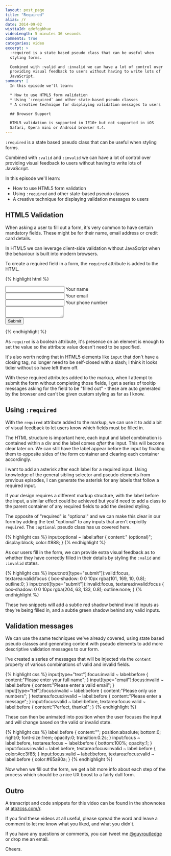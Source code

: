 ```yaml
---
layout: post_page
title: "Required"
alias: /r
date: 2014-09-02
wistiaId: qdefggbhue
videoLength: 5 minutes 36 seconds
comments: true
categories: video
excerpt: >
  :required is a state based pseudo class that can be useful when
  styling forms.

  Combined with :valid and :invalid we can have a lot of control over
  providing visual feedback to users without having to write lots of
  JavaScript.
summary: |
  In this episode we'll learn:

  * How to use HTML5 form validation
  * Using `:required` and other state-based pseudo classes
  * A creative technique for displaying validation messages to users

  ## Browser Support

  HTML5 validation is supported in IE10+ but not supported in iOS
  Safari, Opera mini or Android browser 4.4.
---
```


`:required` is a state based pseudo class that can be useful when
styling forms.

Combined with `:valid` and `:invalid` we can have a lot of control over
providing visual feedback to users without having to write lots of
JavaScript.

In this episode we'll learn:

* How to use HTML5 form validation
* Using `:required` and other state-based pseudo classes
* A creative technique for displaying validation messages to users

## HTML5 Validation

When asking a user to fill out a form, it's very common to have certain
mandatory fields. These might be for their name, email address or credit
card details.

In HTML5 we can leverage client-side validation without JavaScript when
the behaviour is built into modern browsers.

To create a required field in a form, the `required` attribute is added
to the HTML.

{% highlight html %}
<form action="#" method="#">
	<div>
		<input id="name" type="text" required>
		<label for="name">Your name</label>
	</div>
	<div>
		<input id="email" type="email" required>
		<label for="email">Your email</label>
	</div>
	<div>
		<input id="phone" type="tel" pattern="[0-9]+">
		<label for="phone">Your phone number</label>
	</div>
	<div>
		<textarea id="message" required></textarea>
		<label for="message">
	</div>
	<div><input type="submit"></div>
</form>
{% endhighlight %}

As `required` is a boolean attribute, it's presence on an element is
enough to set the value so the attribute value doesn't need to be
specified. 

It's also worth noting that in HTML5 elements like `input`
that don't have a closing tag, no longer need to be self-closed with
a slash; I think it looks tidier without so have left them off.

With these required attributes added to the markup, when I attempt to
submit the form without completing those fields, I get a series of
tooltip messages asking for the field to be "filled out" - these are
auto generated by the browser and can't be given custom styling as far
as I know.

## Using `:required`

With the `required` attribute added to the markup, we can use it to add
a bit of visual feedback to let users know which fields must be filled
in.

The HTML structure is important here, each input and label combination
is contained within a div and the label comes *after* the input. This
will become clear later on. We can still have the label appear before
the input by floating them to opposite sides of the form container and
clearing each container accordingly.

I want to add an asterisk after each label for a required input. Using
knowledge of the general sibling selector and pseudo elements from
previous episodes, I can generate the asterisk for any labels that
follow a required input.

If your design requires a different markup structure, with the label
before the input, a similar effect could be achieved but you'd need to
add a class to the parent container of any required fields to add the
desired styling.

The opposite of "required" is "optional" and we can make this clear in
our form by adding the text "optional" to any inputs that aren't
expicitly `required`. The `:optional` pseudo class has us covered here.

{% highlight css %}
input:optional ~ label:after { 
	content:" (optional)"; 
	display:block;
	color:#888; 
}
{% endhighlight %}

As our users fill in the form, we can provide extra visual feedback as
to whether they have correctly filled in their details by styling the
`:valid` and `:invalid` states.

{% highlight css %}
input:not([type="submit"]):valid:focus,
textarea:valid:focus {
	box-shadow: 0 0 10px rgba(101, 169, 10, 0.8);
	outline:0;
}
input:not([type="submit"]):invalid:focus,
textarea:invalid:focus {
	box-shadow: 0 0 10px rgba(204, 63, 133, 0.8);
	outline:none;
}
{% endhighlight %}

These two snippets will add a subtle red shadow behind invalid inputs as
they're being filled in, and a subtle green shadow behind any valid
inputs.

## Validation messages

We can use the same techniques we've already covered, using state based
pseudo classes and generating content with pseudo elements to add more
descriptive validation messages to our form.

I've created a series of messages that will be injected via the
`content` property of various combinations of valid and invalid fields.

{% highlight css %}
input[type="text"]:focus:invalid ~ label:before {
	content:"Please enter your full name";
}
input[type="email"]:focus:invalid ~ label:before {
	content:"Please enter a valid email";
}
input[type="tel"]:focus:invalid ~ label:before {
	content:"Please only use numbers";
}
textarea:focus:invalid ~ label:before {
	content:"Please enter a message";
}
input:focus:valid ~ label:before,
textarea:focus:valid ~ label:before {
	content:"Perfect, thanks!";
}
{% endhighlight %}

These can then be animated into position when the user focuses the input
and will change based on the valid or invalid state. 

{% highlight css %}
label:before {
	content:"";
	position:absolute;
	bottom:0;
	right:0;
	font-size:1rem;
	opacity:0;
	transition:0.2s;
}
input:focus ~ label:before,
textarea:focus ~ label:before {
	bottom:100%;
	opacity:1;
}
input:focus:invalid ~ label:before,
textarea:focus:invalid ~ label:before {
	color:#cc3f85;
}
input:focus:valid ~ label:before,
textarea:focus:valid ~ label:before {
	color:#65a90a;
}
{% endhighlight %}

Now when we fill out the form, we get a bit more info about each step of
the process which should be a nice UX boost to a fairly dull form.

## Outro

A transcript and code snippets for this video can be found in the
shownotes at [atozcss.com/r](http://www.atozcss.com/r).

If you find these videos at all useful, please spread the word and leave
a comment to let me know what you liked, and what you didn't.

If you have any questions or comments, you can tweet me
[@guyroutledge](http://www.twitter.com/guyroutledge) or
drop me an email.

Cheers.

